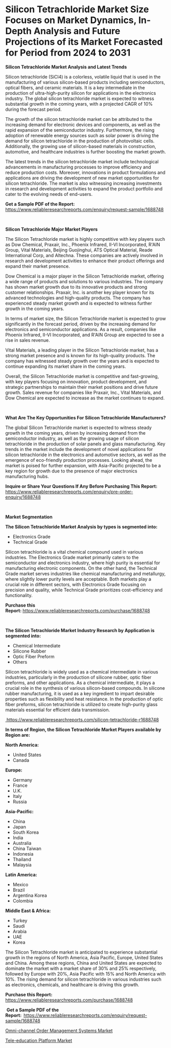 <p><h1>Silicon Tetrachloride Market Size Focuses on Market Dynamics, In-Depth Analysis and Future Projections of its Market Forecasted for Period from 2024 to 2031</h1></p><p><strong>Silicon Tetrachloride Market Analysis and Latest Trends</strong></p>
<p><p>Silicon tetrachloride (SiCl4) is a colorless, volatile liquid that is used in the manufacturing of various silicon-based products including semiconductors, optical fibers, and ceramic materials. It is a key intermediate in the production of ultra-high-purity silicon for applications in the electronics industry. The global silicon tetrachloride market is expected to witness substantial growth in the coming years, with a projected CAGR of 10% during the forecast period.</p><p>The growth of the silicon tetrachloride market can be attributed to the increasing demand for electronic devices and components, as well as the rapid expansion of the semiconductor industry. Furthermore, the rising adoption of renewable energy sources such as solar power is driving the demand for silicon tetrachloride in the production of photovoltaic cells. Additionally, the growing use of silicon-based materials in construction, automotive, and healthcare industries is further boosting the market growth.</p><p>The latest trends in the silicon tetrachloride market include technological advancements in manufacturing processes to improve efficiency and reduce production costs. Moreover, innovations in product formulations and applications are driving the development of new market opportunities for silicon tetrachloride. The market is also witnessing increasing investments in research and development activities to expand the product portfolio and cater to the evolving needs of end-users.</p></p>
<p><strong>Get a Sample PDF of the Report:&nbsp;</strong> <a href="https://www.reliableresearchreports.com/enquiry/request-sample/1688748">https://www.reliableresearchreports.com/enquiry/request-sample/1688748</a></p>
<p>&nbsp;</p>
<p><strong>Silicon Tetrachloride Major Market Players</strong></p>
<p><p>The Silicon Tetrachloride market is highly competitive with key players such as Dow Chemical, Praxair, Inc., Phoenix Infrared, II-VI Incorporated, R'AIN Group, Vital Materials, Beijing Guojinghui, ATS Optical Material, Reade International Corp, and Altechna. These companies are actively involved in research and development activities to enhance their product offerings and expand their market presence.</p><p>Dow Chemical is a major player in the Silicon Tetrachloride market, offering a wide range of products and solutions to various industries. The company has shown market growth due to its innovative products and strong customer relationships. Praxair, Inc. is another key player known for its advanced technologies and high-quality products. The company has experienced steady market growth and is expected to witness further growth in the coming years.</p><p>In terms of market size, the Silicon Tetrachloride market is expected to grow significantly in the forecast period, driven by the increasing demand for electronics and semiconductor applications. As a result, companies like Phoenix Infrared, II-VI Incorporated, and R'AIN Group are expected to see a rise in sales revenue.</p><p>Vital Materials, a leading player in the Silicon Tetrachloride market, has a strong market presence and is known for its high-quality products. The company has witnessed steady growth over the years and is expected to continue expanding its market share in the coming years.</p><p>Overall, the Silicon Tetrachloride market is competitive and fast-growing, with key players focusing on innovation, product development, and strategic partnerships to maintain their market positions and drive future growth. Sales revenue for companies like Praxair, Inc., Vital Materials, and Dow Chemical are expected to increase as the market continues to expand.</p></p>
<p>&nbsp;</p>
<p><strong>What Are The Key Opportunities For Silicon Tetrachloride Manufacturers?</strong></p>
<p><p>The global Silicon Tetrachloride market is expected to witness steady growth in the coming years, driven by increasing demand from the semiconductor industry, as well as the growing usage of silicon tetrachloride in the production of solar panels and glass manufacturing. Key trends in the market include the development of novel applications for silicon tetrachloride in the electronics and automotive sectors, as well as the emergence of eco-friendly production processes. Looking ahead, the market is poised for further expansion, with Asia-Pacific projected to be a key region for growth due to the presence of major electronics manufacturing hubs.</p></p>
<p><strong>Inquire or Share Your Questions If Any Before Purchasing This Report:</strong> <a href="https://www.reliableresearchreports.com/enquiry/pre-order-enquiry/1688748">https://www.reliableresearchreports.com/enquiry/pre-order-enquiry/1688748</a></p>
<p>&nbsp;</p>
<p><strong>Market Segmentation</strong></p>
<p><strong>The Silicon Tetrachloride Market Analysis by types is segmented into:</strong></p>
<p><ul><li>Electronics Grade</li><li>Technical Grade</li></ul></p>
<p><p>Silicon tetrachloride is a vital chemical compound used in various industries. The Electronics Grade market primarily caters to the semiconductor and electronics industry, where high purity is essential for manufacturing electronic components. On the other hand, the Technical Grade market serves industries like chemical manufacturing and metallurgy, where slightly lower purity levels are acceptable. Both markets play a crucial role in different sectors, with Electronics Grade focusing on precision and quality, while Technical Grade prioritizes cost-efficiency and functionality.</p></p>
<p><strong>Purchase this Report:&nbsp;</strong><a href="https://www.reliableresearchreports.com/purchase/1688748">https://www.reliableresearchreports.com/purchase/1688748</a></p>
<p>&nbsp;</p>
<p><strong>The Silicon Tetrachloride Market Industry Research by Application is segmented into:</strong></p>
<p><ul><li>Chemical Intermediate</li><li>Silicone Rubber</li><li>Optic Fiber Preform</li><li>Others</li></ul></p>
<p><p>Silicon tetrachloride is widely used as a chemical intermediate in various industries, particularly in the production of silicone rubber, optic fiber preforms, and other applications. As a chemical intermediate, it plays a crucial role in the synthesis of various silicon-based compounds. In silicone rubber manufacturing, it is used as a key ingredient to impart desirable properties such as flexibility and heat resistance. In the production of optic fiber preforms, silicon tetrachloride is utilized to create high-purity glass materials essential for efficient data transmission.</p></p>
<p><a href="https://www.reliableresearchreports.com/silicon-tetrachloride-r1688748">&nbsp;https://www.reliableresearchreports.com/silicon-tetrachloride-r1688748</a></p>
<p><strong>In terms of Region, the Silicon Tetrachloride Market Players available by Region are:</strong></p>
<p>
    <p> <strong> North America: </strong>
        <ul>
            <li>United States</li>
            <li>Canada</li>
        </ul>
        </p> 
    <p> <strong> Europe: </strong>
        <ul>
            <li>Germany</li>
            <li>France</li>
            <li>U.K.</li>
            <li>Italy</li>
            <li>Russia</li>
        </ul>
        </p> 
    <p> <strong> Asia-Pacific: </strong>
        <ul>
            <li>China</li>
            <li>Japan</li>
            <li>South Korea</li>
            <li>India</li>
            <li>Australia</li>
            <li>China Taiwan</li>
            <li>Indonesia</li>
            <li>Thailand</li>
            <li>Malaysia</li>
        </ul>
        </p> 
    <p> <strong> Latin America: </strong>
        <ul>
            <li>Mexico</li>
            <li>Brazil</li>
            <li>Argentina Korea</li>
            <li>Colombia</li>
        </ul>
        </p> 
    <p> <strong> Middle East & Africa: </strong>
        <ul>
            <li>Turkey</li>
            <li>Saudi</li>
            <li>Arabia</li>
            <li>UAE</li>
            <li>Korea</li>
        </ul>
    </p>
    </p>
<p><p>The Silicon Tetrachloride market is anticipated to experience substantial growth in the regions of North America, Asia Pacific, Europe, United States and China. Among these regions, China and United States are expected to dominate the market with a market share of 30% and 25% respectively, followed by Europe with 20%, Asia Pacific with 15% and North America with 10%. The rising demand for silicon tetrachloride in various industries such as electronics, chemicals, and healthcare is driving this growth.</p></p>
<p><strong>Purchase this Report: </strong><a href="https://www.reliableresearchreports.com/purchase/1688748">https://www.reliableresearchreports.com/purchase/1688748</a></p>
<p>&nbsp;<strong>Get a Sample PDF of the Report:&nbsp;&nbsp;</strong><a href="https://www.reliableresearchreports.com/enquiry/request-sample/1688748">https://www.reliableresearchreports.com/enquiry/request-sample/1688748</a></p>
<p><strong></strong></p>
<p><p><a href="https://github.com/zolotuy145/Market-Research-Report-List-1/blob/main/omni-channel-order-management-systems-market.md">Omni-channel Order Management Systems Market</a></p><p><a href="https://github.com/Hunterico88/Market-Research-Report-List-1/blob/main/tele-education-platform-market.md">Tele-education Platform Market</a></p></p>